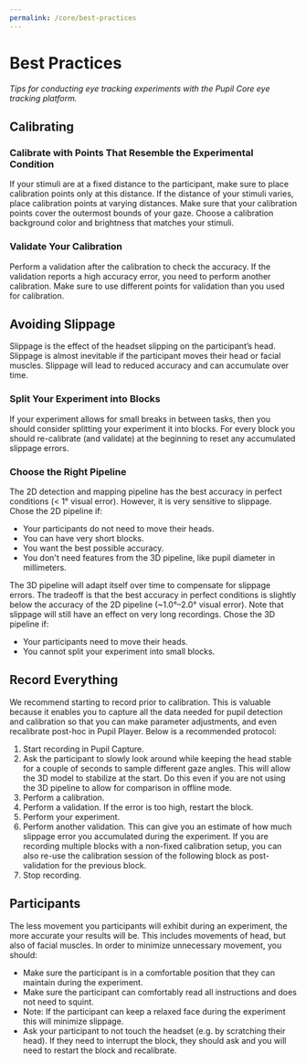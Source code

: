 ```yaml
---
permalink: /core/best-practices
---
```


# Best Practices
*Tips for conducting eye tracking experiments with the Pupil Core eye tracking platform.*


## Calibrating

### Calibrate with Points That Resemble the Experimental Condition
If your stimuli are at a fixed distance to the participant, make sure to place calibration points only at this distance. If the distance of your stimuli varies, place calibration points at varying distances. Make sure that your calibration points cover the outermost bounds of your gaze. Choose a calibration background color and brightness that matches your stimuli.

### Validate Your Calibration
Perform a validation after the calibration to check the accuracy. If the validation reports a high accuracy error, you need to perform another calibration. Make sure to use different points for validation than you used for calibration.


## Avoiding Slippage
Slippage is the effect of the headset slipping on the participant’s head. Slippage is almost inevitable if the participant moves their head or facial muscles. Slippage will lead to reduced accuracy and can accumulate over time.

### Split Your Experiment into Blocks
If your experiment allows for small breaks in between tasks, then you should consider splitting your experiment it into blocks. For every block you should re-calibrate (and validate) at the beginning to reset any accumulated slippage errors.

### Choose the Right Pipeline
The 2D detection and mapping pipeline has the best accuracy in perfect conditions (< 1° visual error). However, it is very sensitive to slippage. Chose the 2D pipeline if:
- Your participants do not need to move their heads.
- You can have very short blocks.
- You want the best possible accuracy.
- You don't need features from the 3D pipeline, like pupil diameter in millimeters. 

The 3D pipeline will adapt itself over time to compensate for slippage errors. The tradeoff is that the best accuracy in perfect conditions is slightly below the accuracy of the 2D pipeline (~1.0°–2.0° visual error). Note that slippage will still have an effect on very long recordings. Chose the 3D pipeline if:
- Your participants need to move their heads.
- You cannot split your experiment into small blocks.


## Record Everything
We recommend starting to record prior to calibration. This is valuable because it enables you to capture all the data needed for pupil detection and calibration so that you can make parameter adjustments, and even recalibrate post-hoc in Pupil Player. Below is a recommended protocol: 
1. Start recording in Pupil Capture.
1. Ask the participant to slowly look around while keeping the head stable for a couple of seconds to sample different gaze angles. This will allow the 3D model to stabilize at the start. Do this even if you are not using the 3D pipeline to allow for comparison in offline mode.
1. Perform a calibration.
1. Perform a validation. If the error is too high, restart the block.
1. Perform your experiment.
1. Perform another validation. This can give you an estimate of how much slippage error you accumulated during the experiment. If you are recording multiple blocks with a non-fixed calibration setup, you can also re-use the calibration session of the following block as post-validation for the previous block.
1. Stop recording.


## Participants
The less movement you participants will exhibit during an experiment, the more accurate your results will be. This includes movements of head, but also of facial muscles. In order to minimize unnecessary movement, you should:
- Make sure the participant is in a comfortable position that they can maintain during the experiment.
- Make sure the participant can comfortably read all instructions and does not need to squint.
- Note: If the participant can keep a relaxed face during the experiment this will minimize slippage. 
- Ask your participant to not touch the headset (e.g. by scratching their head). If they need to interrupt the block, they should ask and you will need to restart the block and recalibrate.

